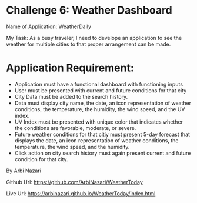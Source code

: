 # Challenge 6: Weather Dashboard

Name of Application: WeatherDaily

My Task: As a busy traveler, I need to develope an application to see the
weather for multiple cities to that proper arrangement can be made.


# Application Requirement:

 - Application must have a functional dashboard with functioning inputs
 - User must be presented with current and future conditions for that city
 - City Data must be added to the search history.
 - Data must display city name, the date, an icon representation of weather conditions, the 
   temperature, the humidity, the wind speed, and the UV index.
 - UV Index must be presented with unique color that indicates whether the 
   conditions are favorable, moderate, or severe.
 - Future weather conditions for that citiy must present  5-day forecast that 
   displays the date, an icon representation of weather conditions, the 
   temperature, the wind speed, and the humidity.
 - Click action on city search history must again present current and future
   condition for that city.

By Arbi Nazari

Github Url: https://github.com/ArbiNazari/WeatherToday

Live Url: https://arbinazari.github.io/WeatherToday/index.html


